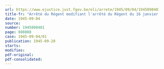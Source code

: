 ```yaml
---
url: https://www.ejustice.just.fgov.be/eli/arrete/1945/09/04/1945090401/justel
title-fr: "Arrêté du Régent modifiant l'arrêté du Régent du 16 janvier 1945 concernant le fonctionnement de l'Office national de Sécurité sociale"
date: 1945-09-04
source:
number: 1945090401
page: 888888
case: 1945-09-04/01
publication: 1945-09-20
starts:
modifies:
pdf-original:
pdf-consolidated:
---
```


